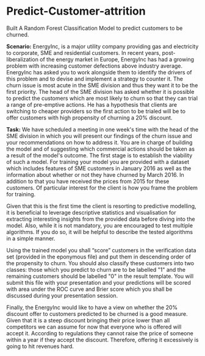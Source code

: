 # Predict-Customer-attrition
Built A Random Forest Classification Model to predict customers to be churned.

**Scenario:**
EnergyInc, is a major utility company providing gas and electricity to corporate, SME and
residential customers. In recent years, post-liberalization of the energy market in Europe,
EnergyInc has had a growing problem with increasing customer defections above industry
average. EnergyInc has asked you to work alongside them to identify the drivers of this
problem and to devise and implement a strategy to counter it. The churn issue is most acute
in the SME division and thus they want it to be the first priority.
The head of the SME division has asked whether it is possible to predict the customers which
are most likely to churn so that they can trial a range of pre-emptive actions. He has a
hypothesis that clients are switching to cheaper providers so the first action to be trialed
will be to offer customers with high propensity of churning a 20% discount.

**Task:**
We have scheduled a meeting in one week's time with the head of the SME division in which
you will present our findings of the churn issue and your recommendations on how to
address it.
You are in charge of building the model and of suggesting which commercial actions should
be taken as a result of the model's outcome. The first stage is to establish the viability of
such a model. For training your model you are provided with a dataset which includes
features of SME customers in January 2016 as well as the information about whether or not
they have churned by March 2016. In addition to that you have received the prices from
2015 for these customers. Of particular interest for the client is how you frame the problem
for training.

Given that this is the first time the client is resorting to predictive modelling, it is beneficial
to leverage descriptive statistics and visualisation for extracting interesting insights from
the provided data before diving into the model. Also, while it is not mandatory, you are encouraged to test multiple algorithms. If you do so, it will be helpful to describe the tested algorithms in a simple manner.

Using the trained model you shall “score” customers in the verification data set (provided
in the eponymous file) and put them in descending order of the propensity to churn. You
should also classify these customers into two classes: those which you predict to churn are
to be labelled "1" and the remaining customers should be labelled "0" in the result
template. You will submit this file with your presentation and your predictions will be scored
with area under the ROC curve and Brier score which you shall be discussed during your
presentation session.

Finally, the EnergyInc would like to have a view on whether the 20% discount offer to
customers predicted to be churned is a good measure. Given that it is a steep discount
bringing their price lower than all competitors we can assume for now that everyone who
is offered will accept it. According to regulations they cannot raise the price of someone
within a year if they accept the discount. Therefore, offering it excessively is going to hit
revenues hard.
